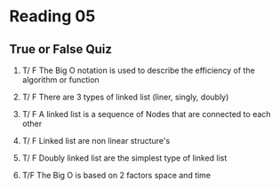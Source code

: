 # Reading 05

## True or False Quiz

1. T/ F   The Big O notation is used to describe the efficiency of the algorithm or function

2. T/ F   There are 3 types of linked list (liner, singly, doubly)

3. T/ F   A linked list is a sequence of Nodes that are connected to each other

4. T/ F   Linked list are non linear structure's

5. T/ F Doubly linked list are the simplest type of linked list

6. T/F   The Big O is based on 2 factors space and time
